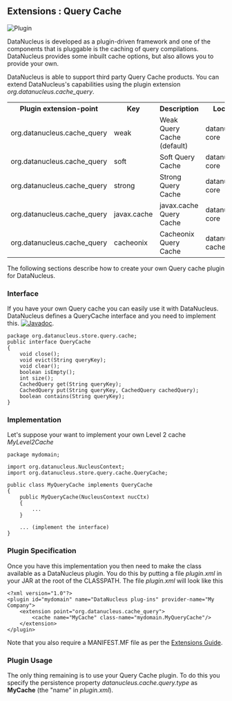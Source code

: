 <head><title>Extensions : Query Cache</title></head>

## Extensions : Query Cache
![Plugin](../../images/nucleus_plugin.gif)

DataNucleus is developed as a plugin-driven framework and one of the components that is 
pluggable is the caching of query compilations. DataNucleus provides some inbuilt cache
options, but also allows you to provide your own.

DataNucleus is able to support third party Query Cache products. 
You can extend DataNucleus's capabilities using the plugin extension _org.datanucleus.cache_query_.


<table>
    <tr>
        <th>Plugin extension-point</th>
        <th>Key</th>
        <th>Description</th>
        <th width="80">Location</th>
    </tr>
    <tr>
        <td>org.datanucleus.cache_query</td>
        <td>weak</td>
        <td>Weak Query Cache (default)</td>
        <td>datanucleus-core</td>
    </tr>
    <tr>
        <td>org.datanucleus.cache_query</td>
        <td>soft</td>
        <td>Soft Query Cache</td>
        <td>datanucleus-core</td>
    </tr>
    <tr>
        <td>org.datanucleus.cache_query</td>
        <td>strong</td>
        <td>Strong Query Cache</td>
        <td>datanucleus-core</td>
    </tr>
    <tr>
        <td>org.datanucleus.cache_query</td>
        <td>javax.cache</td>
        <td>javax.cache Query Cache</td>
        <td>datanucleus-core</td>
    </tr>
    <tr>
        <td>org.datanucleus.cache_query</td>
        <td>cacheonix</td>
        <td>Cacheonix Query Cache</td>
        <td>datanucleus-cache</td>
    </tr>
</table>

The following sections describe how to create your own Query cache plugin for DataNucleus.

### Interface

If you have your own Query cache you can easily use it with DataNucleus. DataNucleus defines a QueryCache interface and you need to implement this.
[![Javadoc](../../images/javadoc.gif)](http://www.datanucleus.org/javadocs/core/latest/org/datanucleus/store/query/cache/QueryCache.html).


	package org.datanucleus.store.query.cache;
	public interface QueryCache
	{
    	void close();
    	void evict(String queryKey);
    	void clear();
    	boolean isEmpty();
    	int size();
    	CachedQuery get(String queryKey);
    	CachedQuery put(String queryKey, CachedQuery cachedQuery);
    	boolean contains(String queryKey);
	}

### Implementation

Let's suppose your want to implement your own Level 2 cache _MyLevel2Cache_

	package mydomain;
	
	import org.datanucleus.NucleusContext;
	import org.datanucleus.store.query.cache.QueryCache;
	
	public class MyQueryCache implements QueryCache
	{
	    public MyQueryCache(NucleusContext nucCtx)
    	{
        	...
    	}
	
    	... (implement the interface)
	}

### Plugin Specification

Once you have this implementation you then need to make the class available as a DataNucleus plugin. You do this by putting a file 
_plugin.xml_ in your JAR at the root of the CLASSPATH. The file _plugin.xml_ will look like this

	<?xml version="1.0"?>
	<plugin id="mydomain" name="DataNucleus plug-ins" provider-name="My Company">
    	<extension point="org.datanucleus.cache_query">
	    	<cache name="MyCache" class-name="mydomain.MyQueryCache"/>
    	</extension>
	</plugin>

Note that you also require a MANIFEST.MF file as per the [Extensions Guide](index.html).

### Plugin Usage

The only thing remaining is to use your Query Cache plugin. To do this you specify the persistence property _datanucleus.cache.query.type_ as __MyCache__ (the "name" in _plugin.xml_).

